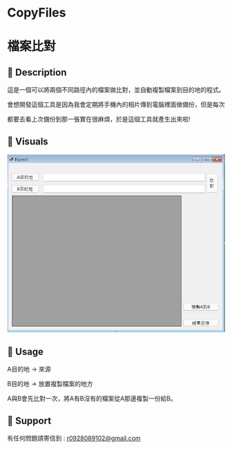 # CopyFiles
# 檔案比對

## 🤖 Description
這是一個可以將兩個不同路徑內的檔案做比對，並自動複製檔案到目的地的程式。

會想開發這個工具是因為我會定期將手機內的相片傳到電腦裡面做備份，但是每次

都要去看上次備份到那一張實在很麻煩，於是這個工具就產生出來啦!

## 🤖 Visuals
![](2023-05-12_114929.png)

## 🤖 Usage
A目的地 -> 來源

B目的地 -> 放置複製檔案的地方

A與B會先比對一次，將A有B沒有的檔案從A那邊複製一份給B。

## 🤖 Support
有任何問題請寄信到 : r0928089102@gmail.com

